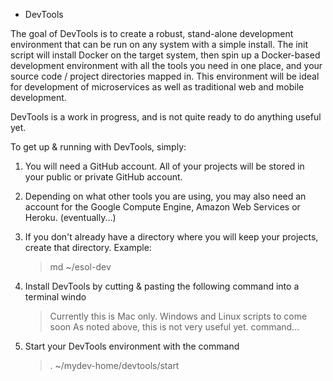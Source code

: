 * DevTools

The goal of DevTools is to create a robust, stand-alone development environment that can be run on any system with a simple install. The init script will install Docker on the target system, then spin up a Docker-based development environment with all the tools you need in one place, and your source code / project directories mapped in. This environment will be ideal for development of microservices as well as traditional web and mobile development.

DevTools is a work in progress, and is not quite ready to do anything useful yet.

To get up & running with DevTools, simply:

1. You will need a GitHub account. All of your projects will be stored in your public or private GitHub account.
2. Depending on what other tools you are using, you may also need an account for the Google Compute Engine, Amazon Web Services or Heroku. (eventually...)
2. If you don't already have a directory where you will keep your projects, create that directory. Example:
    > md ~/esol-dev

3. Install DevTools by cutting & pasting the following command into a terminal windo
    > Currently this is Mac only. Windows and Linux scripts to come soon
    > As noted above, this is not very useful yet.
    > command...

4. Start your DevTools environment with the command
    > . ~/mydev-home/devtools/start
